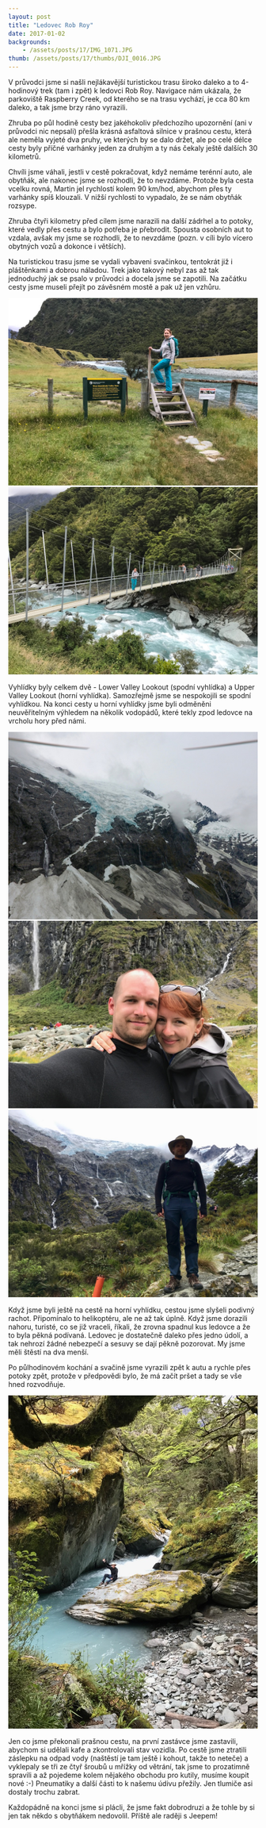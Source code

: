 ```yaml
---
layout: post
title: "Ledovec Rob Roy"
date: 2017-01-02
backgrounds:
    - /assets/posts/17/IMG_1071.JPG
thumb: /assets/posts/17/thumbs/DJI_0016.JPG
---
```

V průvodci jsme si našli nejlákavější turistickou trasu široko daleko a to 4-hodinový trek (tam i zpět) k ledovci Rob Roy. Navigace nám ukázala, že parkoviště Raspberry Creek, od kterého se na trasu vychází, je cca 80 km daleko, a tak jsme brzy ráno vyrazili.

Zhruba po půl hodině cesty bez jakéhokoliv předchozího upozornění (ani v průvodci nic nepsali) přešla krásná asfaltová silnice v prašnou cestu, která ale neměla vyjeté dva pruhy, ve kterých by se dalo držet, ale po celé délce cesty byly příčné varhánky jeden za druhým a ty nás čekaly ještě dalších 30 kilometrů.

Chvíli jsme váhali, jestli v cestě pokračovat, když nemáme terénní auto, ale obytňák, ale nakonec jsme se rozhodli, že to nevzdáme. Protože byla cesta vcelku rovná, Martin jel rychlostí kolem 90 km/hod, abychom přes ty varhánky spíš klouzali. V nižší rychlosti to vypadalo, že se nám obytňák rozsype.

Zhruba čtyři kilometry před cílem jsme narazili na další zádrhel a to potoky, které vedly přes cestu a bylo potřeba je přebrodit. Spousta osobních aut to vzdala, avšak my jsme se rozhodli, že to nevzdáme (pozn. v cíli bylo vícero obytných vozů a dokonce i větších).

Na turistickou trasu jsme se vydali vybaveni svačinkou, tentokrát již i pláštěnkami a dobrou náladou. Trek jako takový nebyl zas až tak jednoduchý jak se psalo v průvodci a docela jsme se zapotili. Na začátku cesty jsme museli přejít po závěsném mostě a pak už jen vzhůru.

<a href="/assets/posts/17/IMG_1015.JPG" title="Schody přes plot">
	<img src="/assets/posts/17/thumbs/IMG_1015.JPG">
</a>

<a href="/assets/posts/17/IMG_1025.JPG" title="Závěsný most">
	<img src="/assets/posts/17/thumbs/IMG_1025.JPG">
</a>

Vyhlídky byly celkem dvě - Lower Valley Lookout (spodní vyhlídka) a Upper Valley Lookout (horní vyhlídka). Samozřejmě jsme se nespokojili se spodní vyhlídkou. Na konci cesty u horní vyhlídky jsme byli odměněni neuvěřitelným výhledem na několik vodopádů, které tekly zpod ledovce na vrcholu hory před námi.

<a href="/assets/posts/17/DJI_0016.JPG" title="Rob Roy Glacier">
	<img src="/assets/posts/17/thumbs/DJI_0016.JPG">
</a>

<a href="/assets/posts/17/IMG_1066.JPG" title="Selfie">
	<img src="/assets/posts/17/thumbs/IMG_1066.JPG">
</a>

<a href="/assets/posts/17/IMG_2320.JPG" title="Ranger Martin">
	<img src="/assets/posts/17/thumbs/IMG_2320.JPG">
</a>

Když jsme byli ještě na cestě na horní vyhlídku, cestou jsme slyšeli podivný rachot. Připomínalo to helikoptéru, ale ne až tak úplně. Když jsme dorazili nahoru, turisté, co se již vraceli, říkali, že zrovna spadnul kus ledovce a že to byla pěkná podívaná. Ledovec je dostatečně daleko přes jedno údolí, a tak nehrozí žádné nebezpečí a sesuvy se dají pěkně pozorovat. My jsme měli štěstí na dva menší.

Po půlhodinovém kochání a svačině jsme vyrazili zpět k autu a rychle přes potoky zpět, protože v předpovědi bylo, že má začít pršet a tady se vše hned rozvodňuje.

<a href="/assets/posts/17/IMG_1083.JPG" title="Kámen u potoka">
	<img src="/assets/posts/17/thumbs/IMG_1083.JPG">
</a>

Jen co jsme překonali prašnou cestu, na první zastávce jsme zastavili, abychom si udělali kafe a zkontrolovali stav vozidla. Po cestě jsme ztratili záslepku na odpad vody (naštěstí je tam ještě i kohout, takže to neteče) a vyklepaly se tři ze čtyř šroubů u mřížky od větrání, tak jsme to prozatimně spravili a až pojedeme kolem nějakého obchodu pro kutily, musíme koupit nové :-) Pneumatiky a další části to k našemu údivu přežily. Jen tlumiče asi dostaly trochu zabrat.

Každopádně na konci jsme si plácli, že jsme fakt dobrodruzi a že tohle by si jen tak někdo s obytňákem nedovolil. Příště ale raději s Jeepem!